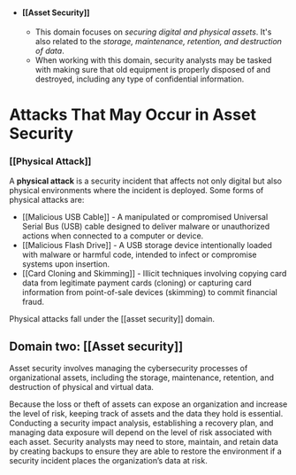 - #### [[Asset Security]]
	- This domain focuses on *securing digital and physical assets*. It's also related to the *storage, maintenance, retention, and destruction of data*. 
	- When working with this domain, security analysts may be tasked with making sure that old equipment is properly disposed of and destroyed, including any type of confidential information.

# Attacks That May Occur in Asset Security 
### **[[Physical Attack]]**

A **physical attack** is a security incident that affects not only digital but also physical environments where the incident is deployed. Some forms of physical attacks are:

- [[Malicious USB Cable]] - A manipulated or compromised Universal Serial Bus (USB) cable designed to deliver malware or unauthorized actions when connected to a computer or device.
- [[Malicious Flash Drive]] - A USB storage device intentionally loaded with malware or harmful code, intended to infect or compromise systems upon insertion.
- [[Card Cloning and Skimming]] - Illicit techniques involving copying card data from legitimate payment cards (cloning) or capturing card information from point-of-sale devices (skimming) to commit financial fraud.
    
Physical attacks fall under the [[asset security]] domain.

## Domain two: [[Asset security]]

Asset security involves managing the cybersecurity processes of organizational assets, including the storage, maintenance, retention, and destruction of physical and virtual data. 

Because the loss or theft of assets can expose an organization and increase the level of risk, keeping track of assets and the data they hold is essential. Conducting a security impact analysis, establishing a recovery plan, and managing data exposure will depend on the level of risk associated with each asset. Security analysts may need to store, maintain, and retain data by creating backups to ensure they are able to restore the environment if a security incident places the organization’s data at risk.
